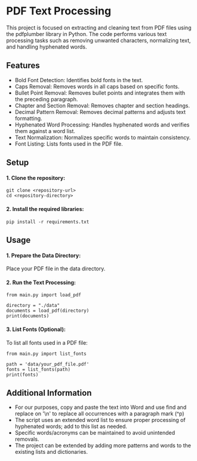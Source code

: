 # PDF Text Processing
This project is focused on extracting and cleaning text from PDF files using the pdfplumber library in Python. The code performs various text processing tasks such as removing unwanted characters, normalizing text, and handling hyphenated words.

## Features
- Bold Font Detection: Identifies bold fonts in the text.
- Caps Removal: Removes words in all caps based on specific fonts.
- Bullet Point Removal: Removes bullet points and integrates them with the preceding paragraph.
- Chapter and Section Removal: Removes chapter and section headings.
- Decimal Pattern Removal: Removes decimal patterns and adjusts text formatting.
- Hyphenated Word Processing: Handles hyphenated words and verifies them against a word list.
- Text Normalization: Normalizes specific words to maintain consistency.
- Font Listing: Lists fonts used in the PDF file.

## Setup
#### 1. Clone the repository:
```
git clone <repository-url>
cd <repository-directory>
```
#### 2. Install the required libraries:
```
pip install -r requirements.txt
```
## Usage
#### 1. Prepare the Data Directory:
Place your PDF file in the data directory.

#### 2. Run the Text Processing:
```
from main.py import load_pdf

directory = "./data"
documents = load_pdf(directory)
print(documents)
```
#### 3. List Fonts (Optional):
To list all fonts used in a PDF file:
```
from main.py import list_fonts

path = 'data/your_pdf_file.pdf'
fonts = list_fonts(path)
print(fonts)
```
## Additional Information
- For our purposes, copy and paste the text into Word and use find and replace on '\n' to replace all occurrences with a paragraph mark (^p)
- The script uses an extended word list to ensure proper processing of hyphenated words; add to this list as needed.
- Specific words/acronyms can be maintained to avoid unintended removals.
- The project can be extended by adding more patterns and words to the existing lists and dictionaries.
